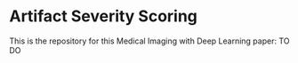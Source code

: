 # Artifact Severity Scoring
This is the repository for this Medical Imaging with Deep Learning paper: TO DO
